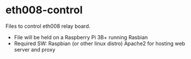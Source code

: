 # eth008-control
Files to control eth008 relay board.
- File will be held on a Raspberry Pi 3B+ running Rasbian
- Required SW:
    Raspbian (or other linux distro)
    Apache2 for hosting web server and proxy
